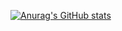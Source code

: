 [![Anurag's GitHub stats](https://github-readme-stats.vercel.app/api?username=kazantseff)](https://github.com/anuraghazra/github-readme-stats)

